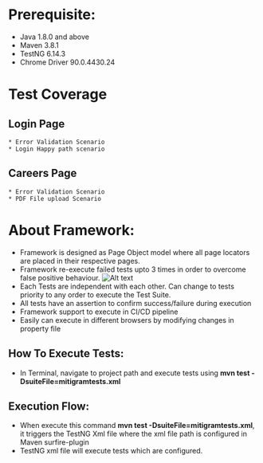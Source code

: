 
# Prerequisite:
* Java 1.8.0 and above
* Maven 3.8.1
* TestNG 6.14.3
* Chrome Driver 90.0.4430.24

# Test Coverage
## Login Page
	* Error Validation Scenario
	* Login Happy path scenario
## Careers Page
	* Error Validation Scenario
	* PDF File upload Scenario

# About Framework:
* Framework is designed as Page Object model where all page locators are placed in their respective pages.
* Framework re-execute failed tests upto 3 times in order to overcome false positive behaviour.
![Alt text](/Users/kishorekumar.kuppus/Documents/MitigramProject/Mitigram-Workspace/Screenshot/RetryFailedTests.png?raw=true "Re-try tests")
* Each Tests are independent with each other. Can change to tests priority to any order to execute the Test Suite.
* All tests have an assertion to confirm success/failure during execution
* Framework support to execute in CI/CD pipeline
* Easily can execute in different browsers by modifying changes in property file

## How To Execute Tests:
- In Terminal, navigate to project path and execute tests using **mvn test -DsuiteFile=mitigramtests.xml**

## Execution Flow:
* When execute this command **mvn test -DsuiteFile=mitigramtests.xml**, it triggers the TestNG Xml file where the xml file path is configured in Maven surfire-plugin
* TestNG xml file will execute tests which are configured.

